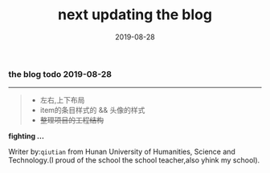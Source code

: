 ﻿---
layout: post
title: "next updating the blog"
date: 2019-08-28
description: "the netxt todo of the blog"
tag: note
---

### the blog todo 2019-08-28

------

> * 左右,上下布局
> * item的条目样式的 && 头像的样式
> * ~~整理项目的工程结构~~


**fighting ...**

Writer by:`qiutian` from Hunan University of Humanities, Science and Technology.(I proud of the school the school teacher,also yhink  my school).
  


